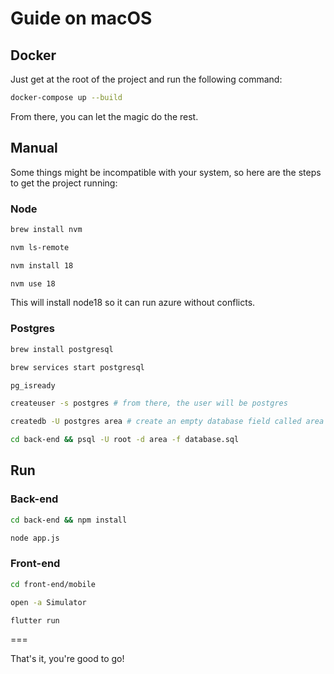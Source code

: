 # Guide on macOS

## Docker

Just get at the root of the project and run the following command:

```bash
docker-compose up --build
```

From there, you can let the magic do the rest.

## Manual

Some things might be incompatible with your system, so here are the steps to get the project running:

### Node

```bash
brew install nvm

nvm ls-remote

nvm install 18

nvm use 18
```

This will install node18 so it can run azure without conflicts.

### Postgres

```bash
brew install postgresql

brew services start postgresql

pg_isready

createuser -s postgres # from there, the user will be postgres

createdb -U postgres area # create an empty database field called area

cd back-end && psql -U root -d area -f database.sql
```

## Run

### Back-end

```bash
cd back-end && npm install

node app.js
```

### Front-end

```bash
cd front-end/mobile

open -a Simulator

flutter run
```

===

That's it, you're good to go!
